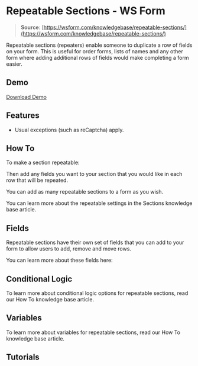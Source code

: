 # Repeatable Sections - WS Form

> **Source**: [https://wsform.com/knowledgebase/repeatable-sections/](https://wsform.com/knowledgebase/repeatable-sections/)


Repeatable sections (repeaters) enable someone to duplicate a row of fields on your form. This is useful for order forms, lists of names and any other form where adding additional rows of fields would make completing a form easier.

## Demo

[Download Demo](https://wsform.com/plugin-support/form-download.php?id=13575)
## Features

* Usual exceptions (such as reCaptcha) apply.

## How To

To make a section repeatable:

Then add any fields you want to your section that you would like in each row that will be repeated.

You can add as many repeatable sections to a form as you wish.

You can learn more about the repeatable settings in the Sections knowledge base article.

## Fields

Repeatable sections have their own set of fields that you can add to your form to allow users to add, remove and move rows.

You can learn more about these fields here:

## Conditional Logic

To learn more about conditional logic options for repeatable sections, read our How To knowledge base article.

## Variables

To learn more about variables for repeatable sections, read our How To knowledge base article.

## Tutorials

